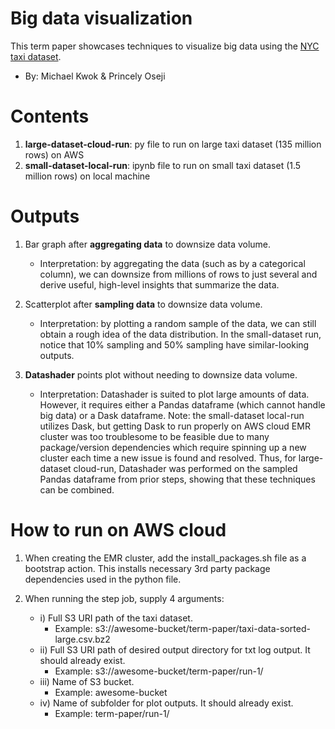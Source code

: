 # Big data visualization
This term paper showcases techniques to visualize big data using the [NYC taxi dataset](https://chriswhong.com/open-data/foil_nyc_taxi/).
- By: Michael Kwok & Princely Oseji

# Contents
1. **large-dataset-cloud-run**: py file to run on large taxi dataset (135 million rows) on AWS
2. **small-dataset-local-run**: ipynb file to run on small taxi dataset (1.5 million rows) on local machine

# Outputs
1. Bar graph after **aggregating data** to downsize data volume.
    - Interpretation: by aggregating the data (such as by a categorical column), we can downsize from millions of rows to just several and derive useful, high-level insights that summarize the data.

2. Scatterplot after **sampling data** to downsize data volume.
    - Interpretation: by plotting a random sample of the data, we can still obtain a rough idea of the data distribution. In the small-dataset run, notice that 10% sampling and 50% sampling have  similar-looking outputs.

3. **Datashader** points plot without needing to downsize data volume.
    - Interpretation: Datashader is suited to plot large amounts of data. However, it requires either a Pandas dataframe (which cannot handle big data) or a Dask dataframe. Note: the small-dataset local-run utilizes Dask, but getting Dask to run properly on AWS cloud EMR cluster was too troublesome to be feasible due to many package/version dependencies which require spinning up a new cluster each time a new issue is found and resolved. Thus, for large-dataset cloud-run, Datashader was performed on the sampled Pandas dataframe from prior steps, showing that these techniques can be combined.

# How to run on AWS cloud
1. When creating the EMR cluster, add the install_packages.sh file as a bootstrap action. This installs necessary 3rd party package dependencies used in the python file.

2. When running the step job, supply 4 arguments:
    - i) Full S3 URI path of the taxi dataset.
        - Example: s3://awesome-bucket/term-paper/taxi-data-sorted-large.csv.bz2
    - ii) Full S3 URI path of desired output directory for txt log output. It should already exist.
        - Example: s3://awesome-bucket/term-paper/run-1/
    - iii) Name of S3 bucket.
        - Example: awesome-bucket
    - iv) Name of subfolder for plot outputs. It should already exist.
        - Example: term-paper/run-1/
